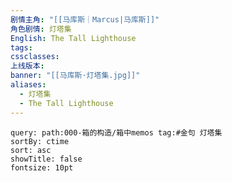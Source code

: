 ```yaml
---
剧情主角: "[[马库斯｜Marcus|马库斯]]"
角色剧情: 灯塔集
English: The Tall Lighthouse
tags: 
cssclasses: 
上线版本: 
banner: "[[马库斯·灯塔集.jpg]]"
aliases:
  - 灯塔集
  - The Tall Lighthouse
---
```


~~~~note-gallery
query: path:000-箱的构造/箱中memos tag:#金句 灯塔集
sortBy: ctime
sort: asc
showTitle: false
fontsize: 10pt
~~~~
